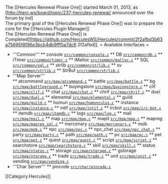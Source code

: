 The [[Hercules Renewal Phase One]] started March 01, 2013, as [http://herc.ws/board/topic/237-hercules-renewal/ announced over the forum by Ind]<br/>
The primary goal of the [[Hercules Renewal Phase One]] was to prepare the core for the [[Hercules Plugin Manager]]<br/>
The [[Hercules Renewal Phase One]] is Completed[[https://github.com/HerculesWS/Hercules/commit/2f2afbd3b63a75695f8f96e3bcb4db9fff5a7dc6 2f2afbd]].
= Available Interfaces =
* '''Common'''
** console		[`src/common/console.c`](https://github.com/HerculesWS/Hercules/blob/stable/src/common/console.c)
** DB			[`src/common/db.c`](https://github.com/HerculesWS/Hercules/blob/stable/src/common/db.c)
** iTimer		[`src/common/timer.c`](https://github.com/HerculesWS/Hercules/blob/stable/src/common/timer.c)
** iMalloc		[`src/common/malloc.c`](https://github.com/HerculesWS/Hercules/blob/stable/src/common/malloc.c)
** SQL			[`src/common/sql.c`](https://github.com/HerculesWS/Hercules/blob/stable/src/common/sql.c)
** strlib		[`src/common/strlib.c`](https://github.com/HerculesWS/Hercules/blob/stable/src/common/strlib.c)
** sv			[`src/common/strlib.c`](https://github.com/HerculesWS/Hercules/blob/stable/src/common/strlib.c)
** StrBuf		[`src/common/strlib.c`](https://github.com/HerculesWS/Hercules/blob/stable/src/common/strlib.c)
* '''Map Server'''	
** atcommand		[`src/map/atcommand.c`](https://github.com/HerculesWS/Hercules/blob/stable/src/map/atcommand.c)
** battle		[`src/map/battle.c`](https://github.com/HerculesWS/Hercules/blob/stable/src/map/battle.c)
** bg		[`src/map/battleground.c`](https://github.com/HerculesWS/Hercules/blob/stable/src/map/battleground.c)
** buyingstore		[`src/map/buyingstore.c`](https://github.com/HerculesWS/Hercules/blob/stable/src/map/buyingstore.c)
** clif		[`src/map/clif.c`](https://github.com/HerculesWS/Hercules/blob/stable/src/map/clif.c)
** chat		[`src/map/chat.c`](https://github.com/HerculesWS/Hercules/blob/stable/src/map/chat.c)
** chrif		[`src/map/chrif.c`](https://github.com/HerculesWS/Hercules/blob/stable/src/map/chrif.c)
** duel		[`src/map/duel.c`](https://github.com/HerculesWS/Hercules/blob/stable/src/map/duel.c)
** elemental		[`src/map/elemental.c`](https://github.com/HerculesWS/Hercules/blob/stable/src/map/elemental.c)
** guild		[`src/map/guild.c`](https://github.com/HerculesWS/Hercules/blob/stable/src/map/guild.c)
** homun		[`src/map/homunculus.c`](https://github.com/HerculesWS/Hercules/blob/stable/src/map/homunculus.c)
** instance		[`src/map/instance.c`](https://github.com/HerculesWS/Hercules/blob/stable/src/map/instance.c)
** intif		[`src/map/intif.c`](https://github.com/HerculesWS/Hercules/blob/stable/src/map/intif.c)
** ircbot		[`src/map/irc-bot.c`](https://github.com/HerculesWS/Hercules/blob/stable/src/map/irc-bot.c)
** itemdb		[`src/map/itemdb.c`](https://github.com/HerculesWS/Hercules/blob/stable/src/map/itemdb.c)
** logs		[`src/map/log.c`](https://github.com/HerculesWS/Hercules/blob/stable/src/map/log.c)
** mail		[`src/map/mail.c`](https://github.com/HerculesWS/Hercules/blob/stable/src/map/mail.c)
** map		[`src/map/map.c`](https://github.com/HerculesWS/Hercules/blob/stable/src/map/map.c)
** mapit		[`src/map/map.c`](https://github.com/HerculesWS/Hercules/blob/stable/src/map/map.c)
** mapreg		[`src/map/mapreg_sql.c`](https://github.com/HerculesWS/Hercules/blob/stable/src/map/mapreg_sql.c)
** mercenary		[`src/map/mercenary.c`](https://github.com/HerculesWS/Hercules/blob/stable/src/map/mercenary.c)
** mob		[`src/map/mob.c`](https://github.com/HerculesWS/Hercules/blob/stable/src/map/mob.c)
** npc		[`src/map/npc.c`](https://github.com/HerculesWS/Hercules/blob/stable/src/map/npc.c)
** npc_chat		[`src/map/npc_chat.c`](https://github.com/HerculesWS/Hercules/blob/stable/src/map/npc_chat.c)
** party		[`src/map/party.c`](https://github.com/HerculesWS/Hercules/blob/stable/src/map/party.c)
** path		[`src/map/path.c`](https://github.com/HerculesWS/Hercules/blob/stable/src/map/path.c)
** pc		[`src/map/pc.c`](https://github.com/HerculesWS/Hercules/blob/stable/src/map/pc.c)
** pet		[`src/map/pet.c`](https://github.com/HerculesWS/Hercules/blob/stable/src/map/pet.c)
** quest		[`src/map/quest.c`](https://github.com/HerculesWS/Hercules/blob/stable/src/map/quest.c)
** script		[`src/map/script.c`](https://github.com/HerculesWS/Hercules/blob/stable/src/map/script.c)
** searchstore		[`src/map/searchstore.c`](https://github.com/HerculesWS/Hercules/blob/stable/src/map/searchstore.c)
** skill		[`src/map/skill.c`](https://github.com/HerculesWS/Hercules/blob/stable/src/map/skill.c)
** status		[`src/map/status.c`](https://github.com/HerculesWS/Hercules/blob/stable/src/map/status.c)
** storage		[`src/map/storage.c`](https://github.com/HerculesWS/Hercules/blob/stable/src/map/storage.c)
** gstorage		[`src/map/storage.c`](https://github.com/HerculesWS/Hercules/blob/stable/src/map/storage.c)
** trade		[`src/map/trade.c`](https://github.com/HerculesWS/Hercules/blob/stable/src/map/trade.c)
** unit		[`src/map/unit.c`](https://github.com/HerculesWS/Hercules/blob/stable/src/map/unit.c)
** vending		[`src/map/vending.c`](https://github.com/HerculesWS/Hercules/blob/stable/src/map/vending.c)
* '''Char Server'''
** pincode [`src/char/pincode.c`](https://github.com/HerculesWS/Hercules/blob/stable/src/char/pincode.c)

[[Category:Hercules]]
